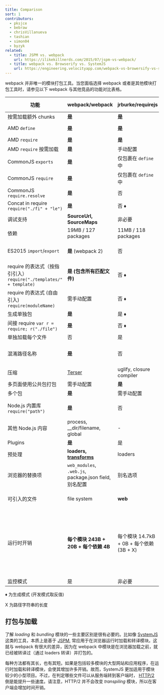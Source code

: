 ```yaml
---
title: Comparison
sort: 1
contributors:
  - pksjce
  - bebraw
  - chrisVillanueva
  - tashian
  - simon04
  - byzyk
related:
  - title: JSPM vs. webpack
    url: https://ilikekillnerds.com/2015/07/jspm-vs-webpack/
  - title: webpack vs. Browserify vs. SystemJS
    url: https://engineering.velocityapp.com/webpack-vs-browersify-vs-systemjs-for-spas-95b349a41fa0
---
```


webpack 并非唯一的模块打包工具。当您面临选择 webpack 或者是其他模块打包工具时，请参见以下 webpack 与其他竞品的功能对比表格。

| 功能                                                               | webpack/webpack                                                                | jrburke/requirejs                        | substack/node-browserify                            | jspm/jspm-cli                                                                                                                                     | rollup/rollup                                                                | brunch/brunch                                                                              |
| ------------------------------------------------------------------ | ------------------------------------------------------------------------------ | ---------------------------------------- | --------------------------------------------------- | ------------------------------------------------------------------------------------------------------------------------------------------------- | ---------------------------------------------------------------------------- | ------------------------------------------------------------------------------------------ |
| 按需加载额外 chunks                                                | **是**                                                                         | **是**                                   | 否                                                  | [System.import](https://github.com/systemjs/systemjs/blob/master/docs/system-api.md#systemimportmodulename--normalizedparentname---promisemodule) | 否                                                                           | 否                                                                                         |
| AMD `define`                                                       | **是**                                                                         | **是**                                   | [deamdify](https://github.com/jaredhanson/deamdify) | 是                                                                                                                                                | [rollup-plugin-amd](https://github.com/piuccio/rollup-plugin-amd)            | 是                                                                                         |
| AMD `require`                                                      | **是**                                                                         | **是**                                   | 否                                                  | 是                                                                                                                                                | 否                                                                           | 是                                                                                         |
| AMD `require` 按需加载                                             | **是**                                                                         | 手动配置                                 | 否                                                  | 是                                                                                                                                                | 否                                                                           | 否                                                                                         |
| CommonJS `exports`                                                 | **是**                                                                         | 仅包裹在 `define` 中                     | **是**                                              | 是                                                                                                                                                | [commonjs-plugin](https://github.com/rollup/rollup-plugin-commonjs)          | 是                                                                                         |
| CommonJS `require`                                                 | **是**                                                                         | 仅包裹在 `define` 中                     | **是**                                              | 是                                                                                                                                                | [commonjs-plugin](https://github.com/rollup/rollup-plugin-commonjs)          | 是                                                                                         |
| CommonJS `require.resolve`                                         | **是**                                                                         | 否                                       | 否                                                  | 否                                                                                                                                                | 否                                                                           |                                                                                            |
| Concat in require `require("./fi" + "le")`                         | **是**                                                                         | 否 ♦                                     | 否                                                  | 否                                                                                                                                                | 否                                                                           |                                                                                            |
| 调试支持                                                           | **SourceUrl, SourceMaps**                                                      | 非必要                                   | SourceMaps                                          | **SourceUrl, SourceMaps**                                                                                                                         | **SourceUrl, SourceMaps**                                                    | SourceMaps                                                                                 |
| 依赖                                                               | 19MB / 127 packages                                                            | 11MB / 118 packages                      | **1.2MB / 1 package**                               | 26MB / 131 packages                                                                                                                               | ?MB / 3 packages                                                             |                                                                                            |
| ES2015 `import`/`export`                                           | **是** (webpack 2)                                                             | 否                                       | 否                                                  | **是**                                                                                                                                            | **是**                                                                       | 是, 通过 [es6 module transpiler](https://github.com/gcollazo/es6-module-transpiler-brunch) |
| require 的表达式（按指引引入）`require("./templates/" + template)` | **是 (包含所有匹配文件)**                                                      | 否 ♦                                     | 否                                                  | 否                                                                                                                                                | 否                                                                           | 否                                                                                         |
| require 的表达式 (自由引入) `require(moduleName)`                  | 需手动配置                                                                     | 否 ♦                                     | 否                                                  | 否                                                                                                                                                | 否                                                                           |                                                                                            |
| 生成单独包                                                         | **是**                                                                         | 是 ♦                                     | 是                                                  | 是                                                                                                                                                | 是                                                                           | 是                                                                                         |
| 间接 require `var r = require; r("./file")`                        | **是**                                                                         | 否 ♦                                     | 否                                                  | 否                                                                                                                                                | 否                                                                           |                                                                                            |
| 单独加载每个文件                                                   | 否                                                                             | 是                                       | 否                                                  | 是                                                                                                                                                | 否                                                                           | 否                                                                                         |
| 混淆路径名称                                                       | **是**                                                                         | 否                                       | 部分                                                | 是                                                                                                                                                | 非必要 (打包文件不包含路径名称)                                              | 否                                                                                         |
| 压缩                                                               | [Terser](https://github.com/fabiosantoscode/terser)                            | uglify, closure compiler                 | [uglifyify](https://github.com/hughsk/uglifyify)    | 是                                                                                                                                                | [uglify-plugin](https://github.com/TrySound/rollup-plugin-uglify)            | [UglifyJS-brunch](https://github.com/brunch/uglify-js-brunch)                              |
| 多页面使用公共包打包                                               | 需手动配置                                                                     | **是**                                   | 需手动配置                                          | 使用打包算法                                                                                                                                      | 否                                                                           | 否                                                                                         |
| 多个包                                                             | **是**                                                                         | 需手动配置                               | 需手动配置                                          | 是                                                                                                                                                | 否                                                                           | 是                                                                                         |
| Node.js 内置库 `require("path")`                                   | **是**                                                                         | 否                                       | **是**                                              | **是**                                                                                                                                            | [node-resolve-plugin](https://github.com/rollup/rollup-plugin-node-resolve)  |                                                                                            |
| 其他 Node.js 内容                                                  | process, \_\_dir/filename, global                                              | -                                        | process, \_\_dir/filename, global                   | process, \_\_dir/filename, global for cjs                                                                                                         | global ([commonjs-plugin](https://github.com/rollup/rollup-plugin-commonjs)) |                                                                                            |
| Plugins                                                            | **是**                                                                         | 是                                       | **是**                                              | 是                                                                                                                                                | 是                                                                           | 是                                                                                         |
| 预处理                                                             | **loaders, [transforms](https://github.com/webpack-contrib/transform-loader)** | loaders                                  | transforms                                          | plugin translate                                                                                                                                  | plugin transforms                                                            | compilers, optimizers                                                                      |
| 浏览器的替换项                                                     | `web_modules`, `.web.js`, package.json field, 别名配置                         | 别名选项                                 | package.json field, 别名选项                        | package.json, 别名选项                                                                                                                            | 否                                                                           |                                                                                            |
| 可引入的文件                                                       | file system                                                                    | **web**                                  | file system                                         | through plugins                                                                                                                                   | file system or through plugins                                               | file system                                                                                |
| 运行时开销                                                         | **每个模块 243B + 20B + 每个依赖 4B**                                          | 每个模块 14.7kB + 0B + 每个依赖 (3B + X) | 每个模块 415B + 25B + 每个依赖 (6B + 2X)            | 自运行打包 5.5kB, full loader 和 polyfill 38kB, 普通模块 0, 293B CJS, ES2015 System.register 压缩 (gzip) 前 139B                                  | **ES2015 模块无开销** (其他格式可能会产生开销)                               |                                                                                            |
| 监控模式                                                           | 是                                                                             | 非必要                                   | [watchify](https://github.com/browserify/watchify)  | 开发模式非必要                                                                                                                                    | [rollup-watch](https://github.com/rollup/rollup-watch)                       | 是                                                                                         |

♦ 为生成模式 (开发模式取反值)

X 为路径字符串的长度


## 打包与加载

了解 _loading_ 和 _bundling_ 模块的一些主要区别是很有必要的。比如像 [SystemJS](https://github.com/systemjs/systemjs) 这类的工具，本质上是基于 [JSPM](https://github.com/jspm/jspm-cli), 常应用于在浏览器运行时加载和转译模块。这就与 webpack 有很大的差异，因为在 webpack 中模块是在浏览器加载之前，就已经被转译过（通过 loaders 转译）并打包的。

每种方法都有其长，也有其短。如果是包括较多模块的大型网站和应用程序，在运行时加载和转译模块，会使其增加许多开销。故而，SystemJS 更加适用于模块较少的小型项目。不过，在判定哪些文件可以从服务端转到客户端时， [HTTP/2](https://http2.github.io/) 倒是能提升一些速度。请注意，HTTP/2 并不会改变 _transpiling_ 模块，所以在客户端会增加时间开销。
